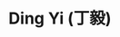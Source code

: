 ---
layout: page
title: Ding Yi (丁毅)
description: PhD student (2023 Fall)
importance: 2023
category: Ph.D. Student
related_publications: true
---
